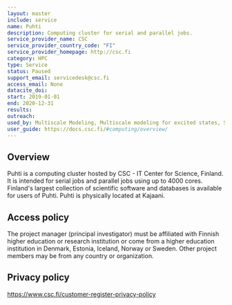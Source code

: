 ```yaml
---
layout: master
include: service
name: Puhti
description: Computing cluster for serial and parallel jobs.
service_provider_name: CSC
service_provider_country_code: "FI"
service_provider_homepage: http://csc.fi
category: HPC
type: Service
status: Paused
support_email: servicedesk@csc.fi
access_email: None
datacite_doi: 
start: 2019-01-01
end: 2020-12-31
results:
outreach:
used_by: Multiscale Modeling, Multiscale modeling for excited states, Stockholm University
user_guide: https://docs.csc.fi/#computing/overview/
---
```

<h2>Overview</h2>Puhti is a computing cluster hosted by CSC - IT Center for Science, Finland. It is intended for serial jobs and parallel jobs using up to 4000 cores. Finland's largest collection of scientific software and databases is available for users of Puhti. Puhti is physically located at Kajaani.

## Access policy
The project manager (principal investigator) must be affiliated with Finnish higher education or research institution or come from a higher education institution in Denmark, Estonia, Iceland, Norway or Sweden. Other project members may be from any country or organization.

## Privacy policy
https://www.csc.fi/customer-register-privacy-policy
